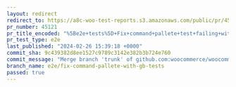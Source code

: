 ```yaml
---
layout: redirect
redirect_to: https://a8c-woo-test-reports.s3.amazonaws.com/public/pr/45121/e2e/index.html
pr_number: 45121
pr_title_encoded: "%5Be2e+tests%5D+Fix+command+pallete+test+failing+with+Gutenberg+active"
pr_test_type: e2e
last_published: "2024-02-26 15:39:18 +0000"
commit_sha: 9c439382d8ee1527c9789c3142e382b3b724e760
commit_message: "Merge branch 'trunk' of github.com:woocommerce/woocommerce into e2e/f…"
branch_name: e2e/fix-command-pallete-with-gb-tests
passed: true
---
```

